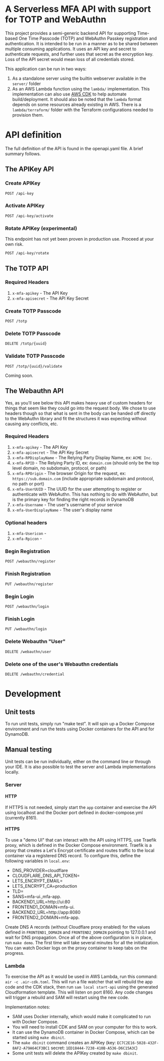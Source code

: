 # A Serverless MFA API with support for TOTP and WebAuthn

This project provides a semi-generic backend API for supporting Time-based One Time Passcode (TOTP) and WebAuthn 
Passkey registration and authentication. It is intended to be run in a manner as to be shared between multiple consuming
applications. It uses an API key and secret to authenticate requests, and further uses that secret as the encryption 
key. Loss of the API secret would mean loss of all credentials stored.

This application can be run in two ways:
1. As a standalone server using the builtin webserver available in the `server/` folder
2. As an AWS Lambda function using the `lambda/` implementation. This implementation can also use 
[AWS CDK](https://aws.amazon.com/cdk/) to help automate build/deployment. It should also be 
noted that the `lambda` format depends on some resources already existing in AWS. There is a `lambda/terraform/`
folder with the Terraform configurations needed to provision them. 

# API definition

The full definition of the API is found in the openapi.yaml file. A brief summary follows.

## The APIKey API

### Create APIKey

`POST /api-key`

### Activate APIKey

`POST /api-key/activate`

### Rotate APIKey (experimental)

This endpoint has not yet been proven in production use. Proceed at your own risk.

`POST /api-key/rotate`

## The TOTP API

### Required Headers
1. `x-mfa-apikey` - The API Key
2. `x-mfa-apisecret` - The API Key Secret

### Create TOTP Passcode

`POST /totp`

### Delete TOTP Passcode

`DELETE /totp/{uuid}`

### Validate TOTP Passcode

`POST /totp/{uuid}/validate`

Coming soon.

## The Webauthn API
Yes, as you'll see below this API makes heavy use of custom headers for things that seem like they could go into 
the request body. We chose to use headers though so that what is sent in the body can be handed off directly
to the WebAuthn library and fit the structures it was expecting without causing any conflicts, etc.

### Required Headers
1. `x-mfa-apikey` - The API Key
2. `x-mfa-apisecret` - The API Key Secret
3. `x-mfa-RPDisplayName` - The Relying Party Display Name, ex: `ACME Inc.`
4. `x-mfa-RPID` - The Relying Party ID, ex: `domain.com` (should only be the top level domain, no subdomain, protocol, 
or path)
5. `x-mfa-RPOrigin` - The browser Origin for the request, ex: `https://sub.domain.com` (include appropriate subdomain 
and protocol, no path or port)
6. `x-mfa-UserUUID` - The UUID for the user attempting to register or authenticate with WebAuthn. This has nothing
to do with WebAuthn, but is the primary key for finding the right records in DynamoDB
7. `x-mfa-Username` - The user's username of your service
8. `x-mfa-UserDisplayName` - The user's display name

### Optional headers

1. `x-mfa-Usericon` - 
2. `x-mfa-Rpicon` -

### Begin Registration
`POST /webauthn/register`

### Finish Registration
`PUT /webauthn/register`

### Begin Login
`POST /webauthn/login`

### Finish Login
`PUT /webauthn/login`

### Delete Webauthn "User"
`DELETE /webauthn/user`

### Delete one of the user's Webauthn credentials
`DELETE /webauthn/credential`

# Development

## Unit tests

To run unit tests, simply run "make test". It will spin up a Docker Compose environment and run the tests using
Docker containers for the API and for DynamoDB.

## Manual testing

Unit tests can be run individually, either on the command line or through your IDE. It is also possible to 
test the server and Lambda implementations locally.

### Server

#### HTTP

If HTTPS is not needed, simply start the `app` container and exercise the API using localhost and the Docker port
defined in docker-compose.yml (currently 8161).

#### HTTPS

To use a "demo UI" that can interact with the API using HTTPS, use Traefik proxy, which is defined in the Docker
Compose environment. Traefik is a proxy that creates a Let's Encrypt certificate and routes traffic to the local
container via a registered DNS record. To configure this, define the following variables in `local.env`:

- DNS_PROVIDER=cloudflare
- CLOUDFLARE_DNS_API_TOKEN=<insert a valid Cloudflare token that has DNS write permission on the domain defined below>
- LETS_ENCRYPT_EMAIL=<insert your actual email address here>
- LETS_ENCRYPT_CA=production
- TLD=<your DNS domain>
- SANS=mfa-ui.<your domain>,mfa-app.<your domain>
- BACKEND1_URL=http://ui:80
- FRONTEND1_DOMAIN=mfa-ui.<your domain>
- BACKEND2_URL=http://app:8080
- FRONTEND2_DOMAIN=mfa-app.<your domain>

Create DNS A records (without Cloudflare proxy enabled) for the values defined in `FRONTEND1_DOMAIN` and 
`FRONTEND2_DOMAIN` pointing to 127.0.0.1 and wait for DNS propagation. Once all of the above configuration is in place,
run `make demo`. The first time will take several minutes for all the initialization. You can watch Docker logs on the 
proxy container to keep tabs on the progress.

### Lambda

To exercise the API as it would be used in AWS Lambda, run this command: `air -c .air-cdk.toml`. This will run a
file watcher that will rebuild the app code and the CDK stack, then run `sam local start-api` using the generated
Cloudformation template. This will listen on port 8160. Any code changes will trigger a rebuild and SAM will restart
using the new code.

Implementation notes:

- SAM uses Docker internally, which would make it complicated to run with Docker Compose.
- You will need to install CDK and SAM on your computer for this to work.
- It can use the DynamoDB container in Docker Compose, which can be started using `make dbinit`.
- The `make dbinit` command creates an APIKey (key: `EC7C2E16-5028-432F-8AF2-A79A64CF3BC1` 
secret: `1ED18444-7238-410B-A536-D6C15A3C`)
- Some unit tests will delete the APIKey created by `make dbinit`.
